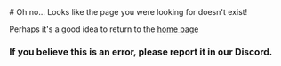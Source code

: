 <meta name="description" content="You found a dead link!">
# Oh no...
Looks like the page you were looking for doesn't exist!

Perhaps it's a good idea to return to the [home page](./Home.md)

### If you believe this is an error, please report it in our Discord.
